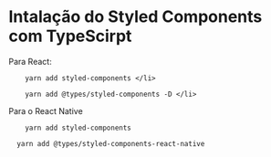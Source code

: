 # Intalação do Styled Components com TypeScirpt

  Para React: 
  ```console
      yarn add styled-components </li>
   ```
  
  ```console
      yarn add @types/styled-components -D </li>
  ```
  
  Para o React Native
  
  ```console
      yarn add styled-components
  ```
  
  ```console
    yarn add @types/styled-components-react-native
  ```
  



